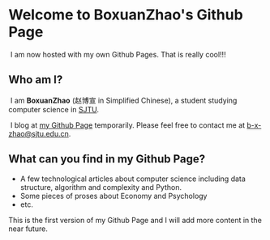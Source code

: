# Welcome to BoxuanZhao's Github Page

​	I am now hosted with my own Github Pages. That is really cool!!!

## Who am I?

​	I am **BoxuanZhao** (赵博宣 in Simplified Chinese), a student studying computer science in [SJTU](www.sjtu.edu.cn).

​	I blog at [my Github Page](boxuanzhao.github.io) temporarily. Please feel free to contact me at b-x-zhao@sjtu.edu.cn.

## What can you find in my Github Page?

- A few technological articles about computer science including data structure, algorithm and complexity and Python.
- Some pieces of proses about Economy and Psychology
- etc.



This is the first version of my Github Page and I will add more content in the near future.
